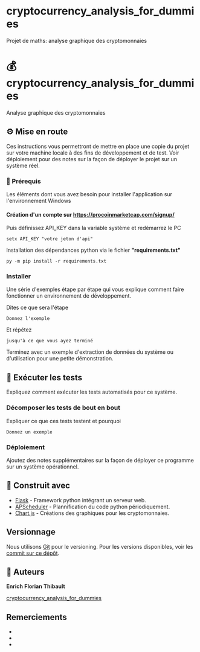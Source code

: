# cryptocurrency_analysis_for_dummies
Projet de maths: analyse graphique des cryptomonnaies 

# :moneybag: cryptocurrency_analysis_for_dummies

Analyse graphique des cryptomonnaies

## :gear: Mise en route

Ces instructions vous permettront de mettre en place une copie du projet sur votre machine locale à des fins de développement et de test. Voir déploiement pour des notes sur la façon de déployer le projet sur un système réel.

### :book: Prérequis

Les éléments dont vous avez besoin pour installer l'application sur l'environnement Windows

#### Création d'un compte sur https://procoinmarketcap.com/signup/ 

Puis définissez API_KEY dans la variable système et redémarrez le PC
```
setx API_KEY "votre jeton d'api"
```
Installation des dépendances python via le fichier <strong>"requirements.txt"</strong>
```
py -m pip install -r requirements.txt
```

### Installer

Une série d'exemples étape par étape qui vous explique comment faire fonctionner un environnement de développement.

Dites ce que sera l'étape

```
Donnez l'exemple
```

Et répétez

```
jusqu'à ce que vous ayez terminé
```

Terminez avec un exemple d'extraction de données du système ou d'utilisation pour une petite démonstration.

## :pray: Exécuter les tests

Expliquez comment exécuter les tests automatisés pour ce système.

### Décomposer les tests de bout en bout

Expliquer ce que ces tests testent et pourquoi

```
Donnez un exemple
```

### Déploiement

Ajoutez des notes supplémentaires sur la façon de déployer ce programme sur un système opérationnel.

## :muscle: Construit avec

* [Flask](https://flask.palletsprojects.com/en/1.1.x/) - Framework python intégrant un serveur web.
* [APScheduler](https://apscheduler.readthedocs.io/en/stable/) - Plannification du code python périodiquement.
* [Chart.js](https://www.chartjs.org/) - Créations des graphiques pour les cryptomonnaies.


## Versionnage

Nous utilisons [Git](https://git-scm.com/) pour le versioning. Pour les versions disponibles, voir les [commit sur ce dépôt](https://github.com). 

## :beers: Auteurs

**Enrich** **Florian** **Thibault**

[cryptocurrency_analysis_for_dummies](https://github.com/)


## Remerciements

* 
* 
* 

